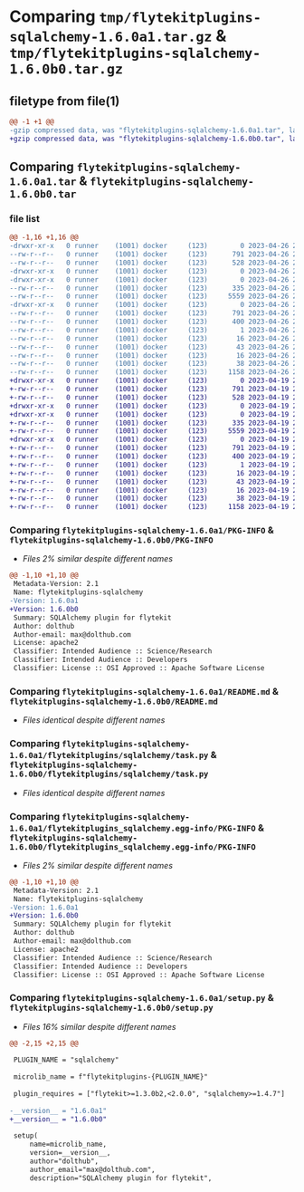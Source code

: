 # Comparing `tmp/flytekitplugins-sqlalchemy-1.6.0a1.tar.gz` & `tmp/flytekitplugins-sqlalchemy-1.6.0b0.tar.gz`

## filetype from file(1)

```diff
@@ -1 +1 @@
-gzip compressed data, was "flytekitplugins-sqlalchemy-1.6.0a1.tar", last modified: Wed Apr 26 20:37:34 2023, max compression
+gzip compressed data, was "flytekitplugins-sqlalchemy-1.6.0b0.tar", last modified: Wed Apr 19 20:54:35 2023, max compression
```

## Comparing `flytekitplugins-sqlalchemy-1.6.0a1.tar` & `flytekitplugins-sqlalchemy-1.6.0b0.tar`

### file list

```diff
@@ -1,16 +1,16 @@
-drwxr-xr-x   0 runner    (1001) docker     (123)        0 2023-04-26 20:37:34.797524 flytekitplugins-sqlalchemy-1.6.0a1/
--rw-r--r--   0 runner    (1001) docker     (123)      791 2023-04-26 20:37:34.797524 flytekitplugins-sqlalchemy-1.6.0a1/PKG-INFO
--rw-r--r--   0 runner    (1001) docker     (123)      528 2023-04-26 20:36:40.000000 flytekitplugins-sqlalchemy-1.6.0a1/README.md
-drwxr-xr-x   0 runner    (1001) docker     (123)        0 2023-04-26 20:37:34.797524 flytekitplugins-sqlalchemy-1.6.0a1/flytekitplugins/
-drwxr-xr-x   0 runner    (1001) docker     (123)        0 2023-04-26 20:37:34.797524 flytekitplugins-sqlalchemy-1.6.0a1/flytekitplugins/sqlalchemy/
--rw-r--r--   0 runner    (1001) docker     (123)      335 2023-04-26 20:36:40.000000 flytekitplugins-sqlalchemy-1.6.0a1/flytekitplugins/sqlalchemy/__init__.py
--rw-r--r--   0 runner    (1001) docker     (123)     5559 2023-04-26 20:36:40.000000 flytekitplugins-sqlalchemy-1.6.0a1/flytekitplugins/sqlalchemy/task.py
-drwxr-xr-x   0 runner    (1001) docker     (123)        0 2023-04-26 20:37:34.797524 flytekitplugins-sqlalchemy-1.6.0a1/flytekitplugins_sqlalchemy.egg-info/
--rw-r--r--   0 runner    (1001) docker     (123)      791 2023-04-26 20:37:34.000000 flytekitplugins-sqlalchemy-1.6.0a1/flytekitplugins_sqlalchemy.egg-info/PKG-INFO
--rw-r--r--   0 runner    (1001) docker     (123)      400 2023-04-26 20:37:34.000000 flytekitplugins-sqlalchemy-1.6.0a1/flytekitplugins_sqlalchemy.egg-info/SOURCES.txt
--rw-r--r--   0 runner    (1001) docker     (123)        1 2023-04-26 20:37:34.000000 flytekitplugins-sqlalchemy-1.6.0a1/flytekitplugins_sqlalchemy.egg-info/dependency_links.txt
--rw-r--r--   0 runner    (1001) docker     (123)       16 2023-04-26 20:37:34.000000 flytekitplugins-sqlalchemy-1.6.0a1/flytekitplugins_sqlalchemy.egg-info/namespace_packages.txt
--rw-r--r--   0 runner    (1001) docker     (123)       43 2023-04-26 20:37:34.000000 flytekitplugins-sqlalchemy-1.6.0a1/flytekitplugins_sqlalchemy.egg-info/requires.txt
--rw-r--r--   0 runner    (1001) docker     (123)       16 2023-04-26 20:37:34.000000 flytekitplugins-sqlalchemy-1.6.0a1/flytekitplugins_sqlalchemy.egg-info/top_level.txt
--rw-r--r--   0 runner    (1001) docker     (123)       38 2023-04-26 20:37:34.797524 flytekitplugins-sqlalchemy-1.6.0a1/setup.cfg
--rw-r--r--   0 runner    (1001) docker     (123)     1158 2023-04-26 20:37:20.000000 flytekitplugins-sqlalchemy-1.6.0a1/setup.py
+drwxr-xr-x   0 runner    (1001) docker     (123)        0 2023-04-19 20:54:35.875169 flytekitplugins-sqlalchemy-1.6.0b0/
+-rw-r--r--   0 runner    (1001) docker     (123)      791 2023-04-19 20:54:35.875169 flytekitplugins-sqlalchemy-1.6.0b0/PKG-INFO
+-rw-r--r--   0 runner    (1001) docker     (123)      528 2023-04-19 20:54:06.000000 flytekitplugins-sqlalchemy-1.6.0b0/README.md
+drwxr-xr-x   0 runner    (1001) docker     (123)        0 2023-04-19 20:54:35.871169 flytekitplugins-sqlalchemy-1.6.0b0/flytekitplugins/
+drwxr-xr-x   0 runner    (1001) docker     (123)        0 2023-04-19 20:54:35.875169 flytekitplugins-sqlalchemy-1.6.0b0/flytekitplugins/sqlalchemy/
+-rw-r--r--   0 runner    (1001) docker     (123)      335 2023-04-19 20:54:06.000000 flytekitplugins-sqlalchemy-1.6.0b0/flytekitplugins/sqlalchemy/__init__.py
+-rw-r--r--   0 runner    (1001) docker     (123)     5559 2023-04-19 20:54:06.000000 flytekitplugins-sqlalchemy-1.6.0b0/flytekitplugins/sqlalchemy/task.py
+drwxr-xr-x   0 runner    (1001) docker     (123)        0 2023-04-19 20:54:35.875169 flytekitplugins-sqlalchemy-1.6.0b0/flytekitplugins_sqlalchemy.egg-info/
+-rw-r--r--   0 runner    (1001) docker     (123)      791 2023-04-19 20:54:35.000000 flytekitplugins-sqlalchemy-1.6.0b0/flytekitplugins_sqlalchemy.egg-info/PKG-INFO
+-rw-r--r--   0 runner    (1001) docker     (123)      400 2023-04-19 20:54:35.000000 flytekitplugins-sqlalchemy-1.6.0b0/flytekitplugins_sqlalchemy.egg-info/SOURCES.txt
+-rw-r--r--   0 runner    (1001) docker     (123)        1 2023-04-19 20:54:35.000000 flytekitplugins-sqlalchemy-1.6.0b0/flytekitplugins_sqlalchemy.egg-info/dependency_links.txt
+-rw-r--r--   0 runner    (1001) docker     (123)       16 2023-04-19 20:54:35.000000 flytekitplugins-sqlalchemy-1.6.0b0/flytekitplugins_sqlalchemy.egg-info/namespace_packages.txt
+-rw-r--r--   0 runner    (1001) docker     (123)       43 2023-04-19 20:54:35.000000 flytekitplugins-sqlalchemy-1.6.0b0/flytekitplugins_sqlalchemy.egg-info/requires.txt
+-rw-r--r--   0 runner    (1001) docker     (123)       16 2023-04-19 20:54:35.000000 flytekitplugins-sqlalchemy-1.6.0b0/flytekitplugins_sqlalchemy.egg-info/top_level.txt
+-rw-r--r--   0 runner    (1001) docker     (123)       38 2023-04-19 20:54:35.875169 flytekitplugins-sqlalchemy-1.6.0b0/setup.cfg
+-rw-r--r--   0 runner    (1001) docker     (123)     1158 2023-04-19 20:54:25.000000 flytekitplugins-sqlalchemy-1.6.0b0/setup.py
```

### Comparing `flytekitplugins-sqlalchemy-1.6.0a1/PKG-INFO` & `flytekitplugins-sqlalchemy-1.6.0b0/PKG-INFO`

 * *Files 2% similar despite different names*

```diff
@@ -1,10 +1,10 @@
 Metadata-Version: 2.1
 Name: flytekitplugins-sqlalchemy
-Version: 1.6.0a1
+Version: 1.6.0b0
 Summary: SQLAlchemy plugin for flytekit
 Author: dolthub
 Author-email: max@dolthub.com
 License: apache2
 Classifier: Intended Audience :: Science/Research
 Classifier: Intended Audience :: Developers
 Classifier: License :: OSI Approved :: Apache Software License
```

### Comparing `flytekitplugins-sqlalchemy-1.6.0a1/README.md` & `flytekitplugins-sqlalchemy-1.6.0b0/README.md`

 * *Files identical despite different names*

### Comparing `flytekitplugins-sqlalchemy-1.6.0a1/flytekitplugins/sqlalchemy/task.py` & `flytekitplugins-sqlalchemy-1.6.0b0/flytekitplugins/sqlalchemy/task.py`

 * *Files identical despite different names*

### Comparing `flytekitplugins-sqlalchemy-1.6.0a1/flytekitplugins_sqlalchemy.egg-info/PKG-INFO` & `flytekitplugins-sqlalchemy-1.6.0b0/flytekitplugins_sqlalchemy.egg-info/PKG-INFO`

 * *Files 2% similar despite different names*

```diff
@@ -1,10 +1,10 @@
 Metadata-Version: 2.1
 Name: flytekitplugins-sqlalchemy
-Version: 1.6.0a1
+Version: 1.6.0b0
 Summary: SQLAlchemy plugin for flytekit
 Author: dolthub
 Author-email: max@dolthub.com
 License: apache2
 Classifier: Intended Audience :: Science/Research
 Classifier: Intended Audience :: Developers
 Classifier: License :: OSI Approved :: Apache Software License
```

### Comparing `flytekitplugins-sqlalchemy-1.6.0a1/setup.py` & `flytekitplugins-sqlalchemy-1.6.0b0/setup.py`

 * *Files 16% similar despite different names*

```diff
@@ -2,15 +2,15 @@
 
 PLUGIN_NAME = "sqlalchemy"
 
 microlib_name = f"flytekitplugins-{PLUGIN_NAME}"
 
 plugin_requires = ["flytekit>=1.3.0b2,<2.0.0", "sqlalchemy>=1.4.7"]
 
-__version__ = "1.6.0a1"
+__version__ = "1.6.0b0"
 
 setup(
     name=microlib_name,
     version=__version__,
     author="dolthub",
     author_email="max@dolthub.com",
     description="SQLAlchemy plugin for flytekit",
```

